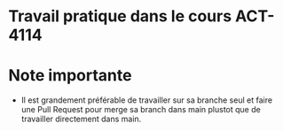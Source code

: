# Travail pratique dans le cours ACT-4114

# Note importante
- Il est grandement préférable de travailler sur sa branche seul et faire une Pull Request pour merge sa branch dans main plustot que de travailler directement dans main.
